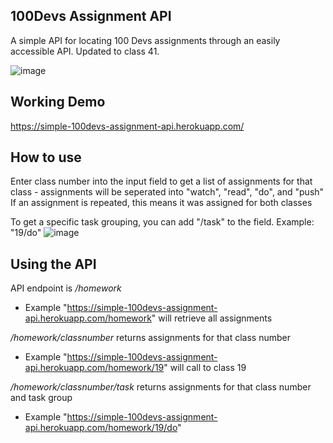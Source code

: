## 100Devs Assignment API
A simple API for locating 100 Devs assignments through an easily accessible API. Updated to class 41.

![image](https://user-images.githubusercontent.com/44350021/177888333-15bf6a5e-5421-43a4-a025-d4f94be791f4.png)
 
## Working Demo
https://simple-100devs-assignment-api.herokuapp.com/

## How to use
Enter class number into the input field to get a list of assignments for that class - assignments will be seperated into "watch", "read", "do", and "push"
If an assignment is repeated, this means it was assigned for both classes

To get a specific task grouping, you can add "/task" to the field. Example: "19/do" 
![image](https://user-images.githubusercontent.com/44350021/177889336-666a0c08-86e2-4363-bfdf-9da93a648784.png)

## Using the API
API endpoint is _/homework_ 
  * Example "https://simple-100devs-assignment-api.herokuapp.com/homework" will retrieve all assignments

_/homework/classnumber_ returns assignments for that class number
  * Example "https://simple-100devs-assignment-api.herokuapp.com/homework/19" will call to class 19

_/homework/classnumber/task_ returns assignments for that class number and task group
  * Example "https://simple-100devs-assignment-api.herokuapp.com/homework/19/do"
